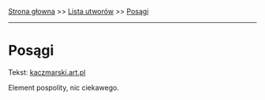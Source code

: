 [Strona głowna](../index.md) >> [Lista utworów](../list.md) >> [Posągi](460.md)

---

# Posągi

Tekst: [kaczmarski.art.pl](https://www.kaczmarski.art.pl/tworczosc/wiersze/posagi/)

Element pospolity, nic ciekawego.